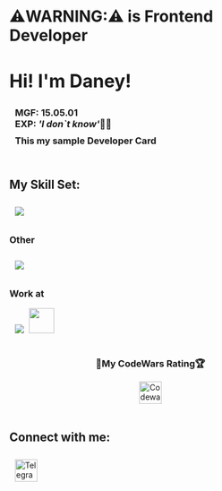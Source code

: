 # ⚠️WARNING:⚠️ is Frontend Developer

<h2 style="font-size: 32px;">
Hi! I'm Daney!</h2>
<h3 style="margin: 0 10px;">MGF: 15.05.01 <br> EXP:<i> 'I don`t know'</i>🤷‍♂️</h3>
<h3 style="margin: 10px">This my sample Developer Card</h3>


<br>


<h2>My Skill Set:</h2>

<div align="left">
<!-- <a href="https://en.wikipedia.org/wiki/HTML5" target="_blank"><img style="margin: 10px" src="https://profilinator.rishav.dev/skills-assets/html5-original-wordmark.svg" alt="HTML5" height="45" /></a>
<a href="https://www.w3schools.com/css/" target="_blank"><img style="margin: 10px" src="https://profilinator.rishav.dev/skills-assets/css3-original-wordmark.svg" alt="CSS3" height="45" /></a>
<a href="https://sass-lang.com/" target="_blank"><img style="margin: 10px" src="https://profilinator.rishav.dev/skills-assets/sass-original.svg" alt="Sass" height="45" /></a>
<a href="https://www.javascript.com/" target="_blank"><img style="margin: 10px" src="https://profilinator.rishav.dev/skills-assets/javascript-original.svg" alt="JavaScript" height="45" /></a>
<a href="https://reactjs.org/" target="_blank"><img style="margin: 10px" src="https://profilinator.rishav.dev/skills-assets/react-original-wordmark.svg" alt="React" height="45" /></a>
<a href="https://webpack.js.org/" target="_blank"><img style="margin: 10px" src="https://profilinator.rishav.dev/skills-assets/webpack-original.svg" alt="Webpack" height="45" /></a>
<a href="https://www.docker.com/" target="_blank"><img style="margin: 10px" src="https://profilinator.rishav.dev/skills-assets/docker-original-wordmark.svg" alt="Docker" height="45" /></a> -->
<a href="https://skillicons.dev">
  <img style='margin: 10px;' src="https://skillicons.dev/icons?i=html,css,sass,js,ts,react,redux,webpack,vite" />
</a>

</div>

<h3>Other</h3>
<div align="left">
  <a href="https://skillicons.dev">
  <!-- figma, arduino -->
    <img style='margin: 10px;' src="https://skillicons.dev/icons?i=figma,arduino" />
  </a>
</div>

<h3>Work at</h3>
<div align="left">
  <img style='margin: 0 5px 0 10px;' src="https://skillicons.dev/icons?i=vscode" />
  <img height='45' src='https://upload.wikimedia.org/wikipedia/commons/thumb/c/c0/WebStorm_Icon.svg/768px-WebStorm_Icon.svg.png?20210315203338'>
</div>

<br>


<!-- CodeWars -->
<div align="center">
  <h3>💪My CodeWars Rating🏆</h3>
  <a href="https://www.codewars.com/users/shpdaney/" target="_blank">
    <img style="margin: 0" src="https://www.codewars.com/users/shpdaney/badges/large" alt="Codewars" height="40" />
  </a>
</div>


<br>


<h2>Connect with me:</h2>
<a href="https://t.me/blackwood_s/" target="_blank">
<img style="margin: 10px" src="https://user-images.githubusercontent.com/49933115/139837223-bf23d3a9-4638-4e17-994a-ac8678d5f517.png" alt="Telegram" height="40" />
</a>
